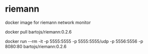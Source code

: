 riemann
=======

docker image for riemann network monitor

docker pull bartojs/riemann:0.2.6

docker run --rm -it -p 5555:5555 -p 5555:5555/udp  -p 5556:5556 -p 8080:80 bartojs/riemann:0.2.6 
